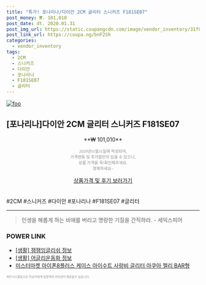 ```yaml
--- 
title: "특가! 포나리나/다이안 2CM 글리터 스니커즈 F181SE07" 
post_money: ₩. 101,010 
post_date: dt. 2020.01.31 
post_img_url: https://static.coupangcdn.com/image/vendor_inventory/31f0/292bc943fb62b368bcc81769047219bf3db6aea9ca66bbf200d2254eb97b.jpg 
post_link_url: https://coupa.ng/bnF2Sh 
categories: 
  - vendor_inventory 
tags: 
  - 2CM 
  - 스니커즈 
  - 다이안 
  - 포나리나 
  - F181SE07 
  - 글리터 
--- 
```

[![foo](https://static.coupangcdn.com/image/vendor_inventory/31f0/292bc943fb62b368bcc81769047219bf3db6aea9ca66bbf200d2254eb97b.jpg)](https://coupa.ng/bnF2Sh) 

## [포나리나]다이안 2CM 글리터 스니커즈 F181SE07 
<p style="text-align: center;">**₩ 101,010**</p> 
<p style="text-align: center;"><span style="color: #898c8f; font-family: Georgia,Times,serif; font-size: 0.75em;">2020년01월31일에 작성되어, <br>가격변동 및 추가할인이 있을 수 있으니,<br> 상품 가격을 꼭!확인해주세요.<br>행복하세요~</span> 
</p>	 
<div markdown="0" style="text-align: center;"><a href="https://coupa.ng/bnF2Sh" class="btn btn--success">상품가격 및 후기 보러가기</a></div> 
<br><br> 
  #2CM #스니커즈 #다이안 #포나리나 #F181SE07 #글리터 
<hr> 

> 인생을 해롭게 하는 비애를 버리고 명랑한 기질을 간직하라. - 세익스피어 


### POWER LINK

* <a href="https://blog.naver.com/sakai111/221758640997" target="_blank"> [생활] 잼잼잉글리쉬 정보 </a>
* <a href="https://blog.naver.com/sakai111/221761962983" target="_blank"> [생활] 어글리운동화 정보 </a>
* <a href="https://blog.naver.com/fasyy4321/221786986192" target="_blank">미스터마켓 아이폰8플러스 케이스 아이수트 사랑비 글리터 아쿠아 젤리 BAR형</a>

<span style="color: #898c8f; font-family: Georgia,Times,serif; font-size: 0.55em;">파트너스활동으로 작성자에게 일정액의 커미션이 제공될수 있습니다.</span> 
